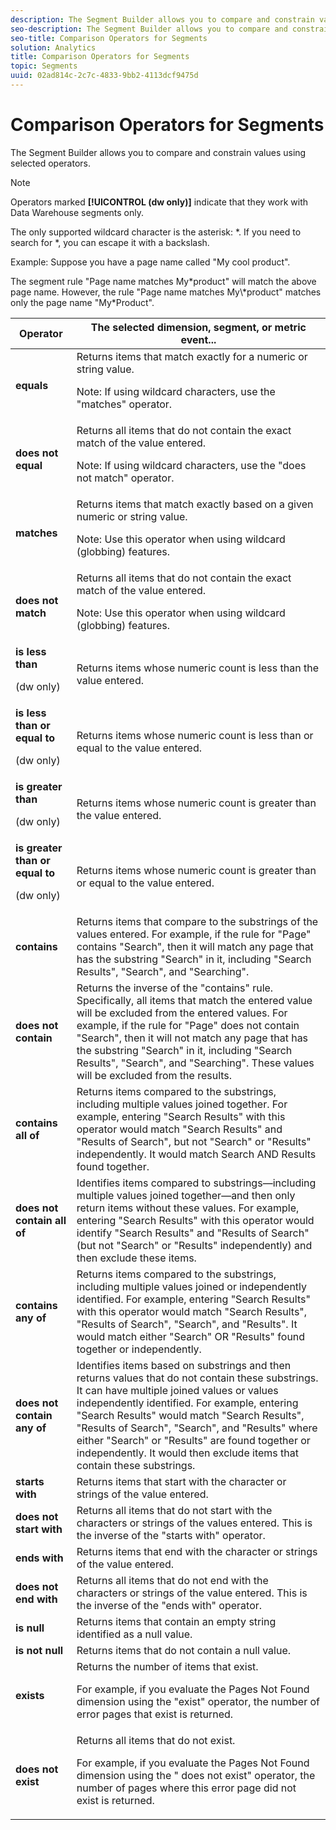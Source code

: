 ```yaml
---
description: The Segment Builder allows you to compare and constrain values using selected operators.
seo-description: The Segment Builder allows you to compare and constrain values using selected operators.
seo-title: Comparison Operators for Segments
solution: Analytics
title: Comparison Operators for Segments
topic: Segments
uuid: 02ad814c-2c7c-4833-9bb2-4113dcf9475d
---
```


# Comparison Operators for Segments

The Segment Builder allows you to compare and constrain values using selected operators.

>[!NOTE]
>
>Operators marked **[!UICONTROL (dw only)]** indicate that they work with Data Warehouse segments only.

The only supported wildcard character is the asterisk: &#42;. If you need to search for &#42;, you can escape it with a backslash.

Example: Suppose you have a page name called "My cool product".

The segment rule "Page name matches My&#42;product" will match the above page name. However, the rule "Page name matches My\\&#42;product" matches only the page name "My&#42;Product".

<table id="table_0D3C5790E8604F08B499AC88D739D7E8"> 
 <thead> 
  <tr> 
   <th colname="col1" class="entry"> Operator </th> 
   <th colname="col2" class="entry"> The selected dimension, segment, or metric event... </th> 
  </tr> 
 </thead>
 <tbody> 
  <tr> 
   <td colname="col1" align="left"> <b>equals</b> </td> 
   <td colname="col2" align="left"> Returns items that match exactly for a numeric or string value. <p>Note:  If using wildcard characters, use the "matches" operator. </p> </td> 
  </tr> 
  <tr> 
   <td colname="col1" align="left"> <b>does not equal</b> </td> 
   <td colname="col2" align="left">Returns all items that do not contain the exact match of the value entered. <p> <p>Note:  If using wildcard characters, use the "does not match" operator. </p> </p> </td> 
  </tr> 
  <tr> 
   <td colname="col1" align="left"> <b>matches</b> </td> 
   <td colname="col2" align="left">Returns items that match exactly based on a given numeric or string value. <p>Note:  Use this operator when using wildcard (globbing) features. </p> </td> 
  </tr> 
  <tr> 
   <td colname="col1" align="left"> <b>does not match</b> </td> 
   <td colname="col2" align="left">Returns all items that do not contain the exact match of the value entered. <p>Note:  Use this operator when using wildcard (globbing) features. </p> </td> 
  </tr> 
  <tr> 
   <td colname="col1" align="left"> <b>is less than</b> <p>(dw only) </p> </td> 
   <td colname="col2" align="left"> Returns items whose numeric count is less than the value entered. </td> 
  </tr> 
  <tr> 
   <td colname="col1" align="left"> <b>is less than or equal to</b> <p>(dw only) </p> </td> 
   <td colname="col2" align="left"> Returns items whose numeric count is less than or equal to the value entered. </td> 
  </tr> 
  <tr> 
   <td colname="col1" align="left"> <b>is greater than</b> <p>(dw only) </p> </td> 
   <td colname="col2" align="left"> Returns items whose numeric count is greater than the value entered. </td> 
  </tr> 
  <tr> 
   <td colname="col1" align="left"> <b>is greater than or equal to</b> <p>(dw only) </p> </td> 
   <td colname="col2" align="left"> Returns items whose numeric count is greater than or equal to the value entered. </td> 
  </tr> 
  <tr> 
   <td colname="col1" align="left"> <b>contains</b> </td> 
   <td colname="col2" align="left"> Returns items that compare to the substrings of the values entered. For example, if the rule for "Page" contains "Search", then it will match any page that has the substring "Search" in it, including "Search Results", "Search", and "Searching". </td> 
  </tr> 
  <tr> 
   <td colname="col1" align="left"> <b>does not contain</b> </td> 
   <td colname="col2" align="left"> Returns the inverse of the "contains" rule. Specifically, all items that match the entered value will be excluded from the entered values. For example, if the rule for "Page" does not contain "Search", then it will not match any page that has the substring "Search" in it, including "Search Results", "Search", and "Searching". These values will be excluded from the results. </td> 
  </tr> 
  <tr> 
   <td colname="col1" align="left"> <b>contains all of</b> </td> 
   <td colname="col2" align="left"> Returns items compared to the substrings, including multiple values joined together. For example, entering "Search Results" with this operator would match "Search Results" and "Results of Search", but not "Search" or "Results" independently. It would match Search AND Results found together. </td> 
  </tr> 
  <tr> 
   <td colname="col1" align="left"> <b>does not contain all of</b> </td> 
   <td colname="col2" align="left"> Identifies items compared to substrings—including multiple values joined together—and then only return items without these values. For example, entering "Search Results" with this operator would identify "Search Results" and "Results of Search" (but not "Search" or "Results" independently) and then exclude these items. </td> 
  </tr> 
  <tr> 
   <td colname="col1" align="left"> <b>contains any of</b> </td> 
   <td colname="col2" align="left"> Returns items compared to the substrings, including multiple values joined or independently identified. For example, entering "Search Results" with this operator would match "Search Results", "Results of Search", "Search", and "Results". It would match either "Search" OR "Results" found together or independently. </td> 
  </tr> 
  <tr> 
   <td colname="col1" align="left"> <b>does not contain any of</b> </td> 
   <td colname="col2" align="left"> Identifies items based on substrings and then returns values that do not contain these substrings. It can have multiple joined values or values independently identified. For example, entering "Search Results" would match "Search Results", "Results of Search", "Search", and "Results" where either "Search" or "Results" are found together or independently. It would then exclude items that contain these substrings. </td> 
  </tr> 
  <tr> 
   <td colname="col1" align="left"> <b>starts with</b> </td> 
   <td colname="col2" align="left"> Returns items that start with the character or strings of the value entered. </td> 
  </tr> 
  <tr> 
   <td colname="col1" align="left"> <b>does not start with</b> </td> 
   <td colname="col2" align="left"> Returns all items that do not start with the characters or strings of the values entered. This is the inverse of the "starts with" operator. </td> 
  </tr> 
  <tr> 
   <td colname="col1" align="left"> <b>ends with</b> </td> 
   <td colname="col2" align="left"> Returns items that end with the character or strings of the value entered. </td> 
  </tr> 
  <tr> 
   <td colname="col1" align="left"> <b>does not end with</b> </td> 
   <td colname="col2" align="left"> Returns all items that do not end with the characters or strings of the value entered. This is the inverse of the "ends with" operator. </td> 
  </tr> 
  <tr> 
   <td colname="col1" align="left"> <b>is null</b> </td> 
   <td colname="col2" align="left"> Returns items that contain an empty string identified as a null value. </td> 
  </tr> 
  <tr> 
   <td colname="col1" align="left"> <b>is not null</b> </td> 
   <td colname="col2" align="left"> Returns items that do not contain a null value. </td> 
  </tr> 
  <tr> 
   <td colname="col1" align="left"><b>exists</b> </td> 
   <td colname="col2" align="left">Returns the number of items that exist. <p>For example, if you evaluate the Pages Not Found dimension using the "exist" operator, the number of error pages that exist is returned. </p> </td> 
  </tr> 
  <tr> 
   <td colname="col1" align="left"><b>does not exist</b> </td> 
   <td colname="col2" align="left">Returns all items that do not exist. <p>For example, if you evaluate the Pages Not Found dimension using the " does not exist" operator, the number of pages where this error page did not exist is returned. </p> </td> 
  </tr> 
 </tbody> 
</table>

